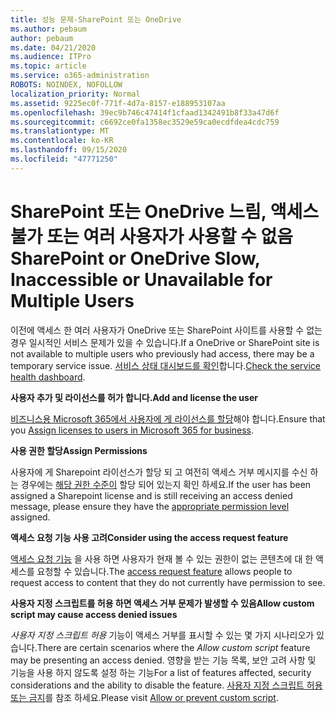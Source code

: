 ```yaml
---
title: 성능 문제-SharePoint 또는 OneDrive
ms.author: pebaum
author: pebaum
ms.date: 04/21/2020
ms.audience: ITPro
ms.topic: article
ms.service: o365-administration
ROBOTS: NOINDEX, NOFOLLOW
localization_priority: Normal
ms.assetid: 9225ec0f-771f-4d7a-8157-e188953107aa
ms.openlocfilehash: 39ec9b746c47414f1cfaad1342491b8f33a47d6f
ms.sourcegitcommit: c6692ce0fa1358ec3529e59ca0ecdfdea4cdc759
ms.translationtype: MT
ms.contentlocale: ko-KR
ms.lasthandoff: 09/15/2020
ms.locfileid: "47771250"
---
```

# <a name="sharepoint-or-onedrive-slow-inaccessible-or-unavailable-for-multiple-users"></a><span data-ttu-id="b7063-102">SharePoint 또는 OneDrive 느림, 액세스 불가 또는 여러 사용자가 사용할 수 없음</span><span class="sxs-lookup"><span data-stu-id="b7063-102">SharePoint or OneDrive Slow, Inaccessible or Unavailable for Multiple Users</span></span>

<span data-ttu-id="b7063-103">이전에 액세스 한 여러 사용자가 OneDrive 또는 SharePoint 사이트를 사용할 수 없는 경우 일시적인 서비스 문제가 있을 수 있습니다.</span><span class="sxs-lookup"><span data-stu-id="b7063-103">If a OneDrive or SharePoint site is not available to multiple users who previously had access, there may be a temporary service issue.</span></span> <span data-ttu-id="b7063-104">[서비스 상태 대시보드를 확인](https://portal.office.com/adminportal/home#/servicehealth)합니다.</span><span class="sxs-lookup"><span data-stu-id="b7063-104">[Check the service health dashboard](https://portal.office.com/adminportal/home#/servicehealth).</span></span>

<span data-ttu-id="b7063-105">**사용자 추가 및 라이선스를 허가 합니다.**</span><span class="sxs-lookup"><span data-stu-id="b7063-105">**Add and license the user**</span></span>

<span data-ttu-id="b7063-106">[비즈니스용 Microsoft 365에서 사용자에 게 라이선스를 할당](https://docs.microsoft.com/microsoft-365/admin/add-users/add-users)해야 합니다.</span><span class="sxs-lookup"><span data-stu-id="b7063-106">Ensure that you [Assign licenses to users in Microsoft 365 for business](https://docs.microsoft.com/microsoft-365/admin/add-users/add-users).</span></span>


<span data-ttu-id="b7063-107">**사용 권한 할당**</span><span class="sxs-lookup"><span data-stu-id="b7063-107">**Assign Permissions**</span></span>

<span data-ttu-id="b7063-108">사용자에 게 Sharepoint 라이선스가 할당 되 고 여전히 액세스 거부 메시지를 수신 하는 경우에는 [해당 권한 수준이](https://docs.microsoft.com/sharepoint/understanding-permission-levels) 할당 되어 있는지 확인 하세요.</span><span class="sxs-lookup"><span data-stu-id="b7063-108">If the user has been assigned a Sharepoint license and is still receiving an access denied message, please ensure they have the [appropriate permission level](https://docs.microsoft.com/sharepoint/understanding-permission-levels) assigned.</span></span>

<span data-ttu-id="b7063-109">**액세스 요청 기능 사용 고려**</span><span class="sxs-lookup"><span data-stu-id="b7063-109">**Consider using the access request feature**</span></span>

<span data-ttu-id="b7063-110">[액세스 요청 기능](https://support.office.com/article/Set-up-and-manage-access-requests-94B26E0B-2822-49D4-929A-8455698654B3) 을 사용 하면 사용자가 현재 볼 수 있는 권한이 없는 콘텐츠에 대 한 액세스를 요청할 수 있습니다.</span><span class="sxs-lookup"><span data-stu-id="b7063-110">The [access request feature](https://support.office.com/article/Set-up-and-manage-access-requests-94B26E0B-2822-49D4-929A-8455698654B3) allows people to request access to content that they do not currently have permission to see.</span></span>

<span data-ttu-id="b7063-111">**사용자 지정 스크립트를 허용 하면 액세스 거부 문제가 발생할 수 있음**</span><span class="sxs-lookup"><span data-stu-id="b7063-111">**Allow custom script may cause access denied issues**</span></span>

<span data-ttu-id="b7063-112">*사용자 지정 스크립트 허용* 기능이 액세스 거부를 표시할 수 있는 몇 가지 시나리오가 있습니다.</span><span class="sxs-lookup"><span data-stu-id="b7063-112">There are certain scenarios where the *Allow custom script* feature may be presenting an access denied.</span></span> <span data-ttu-id="b7063-113">영향을 받는 기능 목록, 보안 고려 사항 및 기능을 사용 하지 않도록 설정 하는 기능</span><span class="sxs-lookup"><span data-stu-id="b7063-113">For a list of features affected, security considerations and the ability to disable the feature.</span></span> <span data-ttu-id="b7063-114">[사용자 지정 스크립트 허용 또는 금지](https://docs.microsoft.com/sharepoint/allow-or-prevent-custom-script)를 참조 하세요.</span><span class="sxs-lookup"><span data-stu-id="b7063-114">Please visit [Allow or prevent custom script](https://docs.microsoft.com/sharepoint/allow-or-prevent-custom-script).</span></span>

